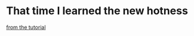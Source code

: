 # That time I learned the new hotness

[from the tutorial](http://facebook.github.io/react/docs/tutorial.html)
